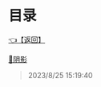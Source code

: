 # 目录  


[👈【返回】](/--目录--/Unity笔记/--目录--Unity笔记)  


[📜阴影](/Unity笔记/Unity的特性/阴影)  







> 2023/8/25 15:19:40
